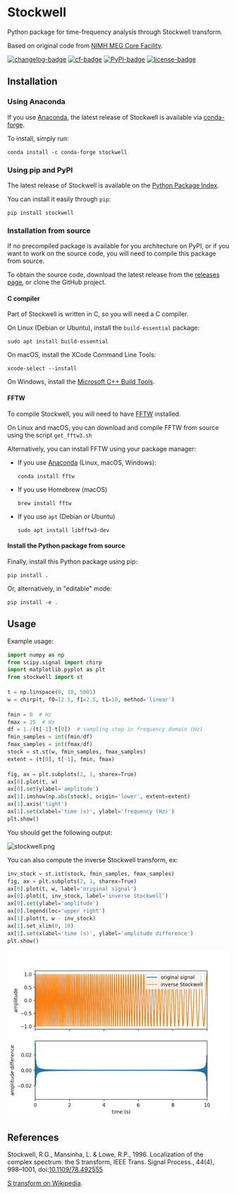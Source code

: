 # Stockwell

Python package for time-frequency analysis through Stockwell transform.

Based on original code from [NIMH MEG Core Facility].

[![changelog-badge]][changelog-link]
[![cf-badge]][cf-link]
[![PyPI-badge]][PyPI-link]
[![license-badge]][license-link]

## Installation

### Using Anaconda

If you use [Anaconda], the latest release of Stockwell is available via
[conda-forge][cf-link].

To install, simply run:

    conda install -c conda-forge stockwell

### Using pip and PyPI

The latest release of Stockwell is available on the
[Python Package Index][PyPI-link].

You can install it easily through `pip`:

    pip install stockwell

### Installation from source

If no precompiled package is available for you architecture on PyPI, or if you
want to work on the source code, you will need to compile this package from
source.

To obtain the source code, download the latest release from the
[releases page][releases-link], or clone the GitHub project.

#### C compiler

Part of Stockwell is written in C, so you will need a C compiler.

On Linux (Debian or Ubuntu), install the `build-essential` package:

    sudo apt install build-essential

On macOS, install the XCode Command Line Tools:

    xcode-select --install

On Windows, install the [Microsoft C++ Build Tools].

#### FFTW

To compile Stockwell, you will need to have [FFTW]
installed.

On Linux and macOS, you can download and compile FFTW from source using
the script `get_fftw3.sh`

Alternatively, you can install FFTW using your package manager:

- If you use [Anaconda]&nbsp;(Linux, macOS, Windows):

      conda install fftw

- If you use Homebrew (macOS)

      brew install fftw

- If you use `apt` (Debian or Ubuntu)

      sudo apt install libfftw3-dev

#### Install the Python package from source

Finally, install this Python package using pip:

    pip install .

Or, alternatively, in "editable" mode:

    pip install -e .

## Usage

Example usage:

```python
import numpy as np
from scipy.signal import chirp
import matplotlib.pyplot as plt
from stockwell import st

t = np.linspace(0, 10, 5001)
w = chirp(t, f0=12.5, f1=2.5, t1=10, method='linear')

fmin = 0  # Hz
fmax = 25  # Hz
df = 1./(t[-1]-t[0])  # sampling step in frequency domain (Hz)
fmin_samples = int(fmin/df)
fmax_samples = int(fmax/df)
stock = st.st(w, fmin_samples, fmax_samples)
extent = (t[0], t[-1], fmin, fmax)

fig, ax = plt.subplots(2, 1, sharex=True)
ax[0].plot(t, w)
ax[0].set(ylabel='amplitude')
ax[1].imshow(np.abs(stock), origin='lower', extent=extent)
ax[1].axis('tight')
ax[1].set(xlabel='time (s)', ylabel='frequency (Hz)')
plt.show()
```
You should get the following output:

![stockwell.png](stockwell.png)

You can also compute the inverse Stockwell transform, ex:

```python
inv_stock = st.ist(stock, fmin_samples, fmax_samples)
fig, ax = plt.subplots(2, 1, sharex=True)
ax[0].plot(t, w, label='original signal')
ax[0].plot(t, inv_stock, label='inverse Stockwell')
ax[0].set(ylabel='amplitude')
ax[0].legend(loc='upper right')
ax[1].plot(t, w - inv_stock)
ax[1].set_xlim(0, 10)
ax[1].set(xlabel='time (s)', ylabel='amplitude difference')
plt.show()
```
![inv_stockwell.png](inv_stockwell.png)

## References

Stockwell, R.G., Mansinha, L. & Lowe, R.P., 1996. Localization of the complex
spectrum: the S transform, IEEE Trans. Signal Process., 44(4), 998–1001,
doi:[10.1109/78.492555](https://doi.org/10.1109/78.492555)

[S transform on Wikipedia].

[NIMH MEG Core Facility]: https://kurage.nimh.nih.gov/meglab/Meg/Stockwell

[changelog-badge]: https://img.shields.io/badge/Changelog-136CB6.svg
[changelog-link]: https://github.com/claudiodsf/stockwell/blob/main/CHANGELOG.md
[cf-badge]: http://img.shields.io/conda/vn/conda-forge/stockwell.svg
[cf-link]: https://anaconda.org/conda-forge/stockwell
[PyPI-badge]: http://img.shields.io/pypi/v/stockwell.svg
[PyPI-link]: https://pypi.python.org/pypi/stockwell
[license-badge]: https://img.shields.io/badge/license-GPLv3-green
[license-link]: https://www.gnu.org/licenses/gpl-3.0.html
[releases-link]: https://github.com/claudiodsf/stockwell/releases

[Anaconda]: https://www.anaconda.com/products/individual
[Microsoft C++ Build Tools]:
https://visualstudio.microsoft.com/visual-cpp-build-tools
[FFTW]: http://www.fftw.org
[S transform on Wikipedia]: https://en.wikipedia.org/wiki/S_transform